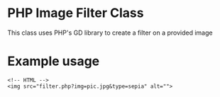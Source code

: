 # PHP Image Filter Class

This class uses PHP's GD library to create a filter on a provided image

# Example usage
    <!-- HTML -->
    <img src="filter.php?img=pic.jpg&type=sepia" alt="">
